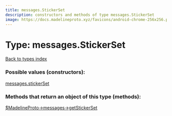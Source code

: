 ```yaml
---
title: messages.StickerSet
description: constructors and methods of type messages.StickerSet
image: https://docs.madelineproto.xyz/favicons/android-chrome-256x256.png
---
```

# Type: messages.StickerSet  
[Back to types index](index.md)



### Possible values (constructors):

[messages.stickerSet](../constructors/messages.stickerSet.md)  



### Methods that return an object of this type (methods):

[$MadelineProto->messages->getStickerSet](../methods/messages.getStickerSet.md)  



